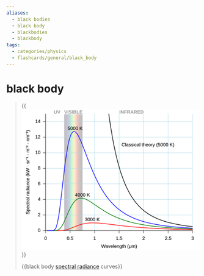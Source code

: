 ```yaml
---
aliases:
  - black bodies
  - black body
  - blackbodies
  - blackbody
tags:
  - categories/physics
  - flashcards/general/black_body
---
```


# black body

> {{![black body spectral radiance curves](../archives/Wikimedia%20Commons/Black%20body.svg)}}
>
> {{black body [spectral radiance](spectral%20radiance.md) curves}} <!--SR:!2024-01-06,165,290!2023-11-25,130,270-->
